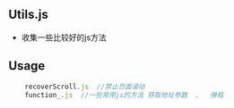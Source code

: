 ## Utils.js
* 收集一些比较好的js方法






##  Usage
```javascript
	recoverScroll.js  //禁止页面滚动
	function_.js  //一些常用js的方法 获取地址参数  、  弹框